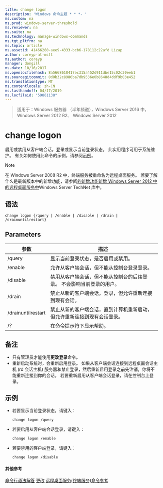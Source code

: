 ```yaml
---
title: change logon
description: 'Windows 命令主题 * * *- '
ms.custom: na
ms.prod: windows-server-threshold
ms.reviewer: na
ms.suite: na
ms.technology: manage-windows-commands
ms.tgt_pltfrm: na
ms.topic: article
ms.assetid: 41466260-aee9-4333-bcb6-178112c22afd Lizap
author: coreyp-at-msft
ms.author: coreyp
manager: dongill
ms.date: 10/16/2017
ms.openlocfilehash: 8a5668618417ec315a452d911dbe15c02c30eeb1
ms.sourcegitcommit: 0d0b32c8986ba7db9536e0b8648d4ddf9b03e452
ms.translationtype: MT
ms.contentlocale: zh-CN
ms.lasthandoff: 04/17/2019
ms.locfileid: "59861138"
---
```

>适用于：Windows 服务器 （半年频道），Windows Server 2016 中，Windows Server 2012 R2、 Windows Server 2012

# <a name="change-logon"></a>change logon
启用或禁用从客户端会话，登录或显示当前登录状态。
此实用程序可用于系统维护。
有关如何使用此命令的示例，请参阅[示例](#BKMK_examples)。
> [!NOTE]
> 在 Windows Server 2008 R2 中，终端服务被重命名为远程桌面服务。 若要了解什么是最新版本中的新增功能，请参阅[的新增功能新增 Windows Server 2012 中的远程桌面服务中](https://technet.microsoft.com/library/hh831527)Windows Server TechNet 库中。
## <a name="syntax"></a>语法
```
change logon {/query | /enable | /disable | /drain | /drainuntilrestart}
```
## <a name="parameters"></a>Parameters
|参数|描述|
|-------|--------|
|/query|显示当前登录状态，是否启用或禁用。|
|/enable|允许从客户端会话，但不能从控制台登录登录。|
|/disable|禁用从客户端会话，但不能从控制台的后续登录。 不会影响当前登录的用户。|
|/drain|禁止从新的客户端会话，登录，但允许重新连接到现有会话。|
|/drainuntilrestart|禁止从新的客户端会话，直到计算机重新启动，但允许重新连接到现有会话登录。|
|/?|在命令提示符下显示帮助。|
## <a name="remarks"></a>备注
-   只有管理员才能使用**更改登录**命令。
-   重新启动系统时，会重新启用登录。 如果从客户端会话连接到远程桌面会话主机 (rd 会话主机) 服务器和禁止登录，然后重新启用登录之前先注销，你将不能重新连接到你的会话。 若要重新启用从客户端会话登录，请在控制台上登录。
## <a name="BKMK_examples"></a>示例
-   若要显示当前登录状态，请键入：
    ```
    change logon /query
    ```
-   若要启用从客户端会话登录，请键入：
    ```
    change logon /enable
    ```
-   若要禁用的客户端登录，请键入：
    ```
    change logon /disable
    ```
#### <a name="additional-references"></a>其他参考
[命令行语法解答](command-line-syntax-key.md)
[更改](change.md)
[远程桌面服务&#40;终端服务&#41;命令参考](remote-desktop-services-terminal-services-command-reference.md)
